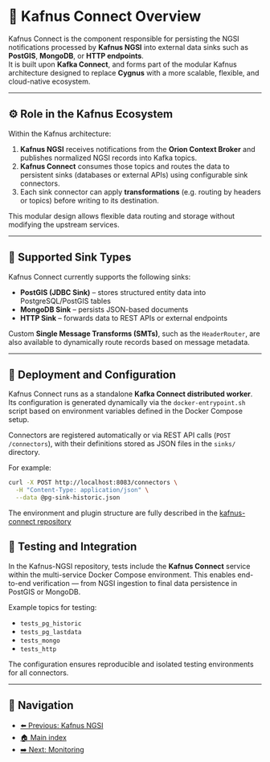 # 🔄 Kafnus Connect Overview

Kafnus Connect is the component responsible for persisting the NGSI notifications processed by **Kafnus NGSI** into external data sinks such as **PostGIS**, **MongoDB**, or **HTTP endpoints**.  
It is built upon **Kafka Connect**, and forms part of the modular Kafnus architecture designed to replace **Cygnus** with a more scalable, flexible, and cloud-native ecosystem.

---

## ⚙️ Role in the Kafnus Ecosystem

Within the Kafnus architecture:

1. **Kafnus NGSI** receives notifications from the **Orion Context Broker** and publishes normalized NGSI records into Kafka topics.  
2. **Kafnus Connect** consumes those topics and routes the data to persistent sinks (databases or external APIs) using configurable sink connectors.
3. Each sink connector can apply **transformations** (e.g. routing by headers or topics) before writing to its destination.

This modular design allows flexible data routing and storage without modifying the upstream services.

---

## 🧩 Supported Sink Types

Kafnus Connect currently supports the following sinks:

- **PostGIS (JDBC Sink)** – stores structured entity data into PostgreSQL/PostGIS tables  
- **MongoDB Sink** – persists JSON-based documents  
- **HTTP Sink** – forwards data to REST APIs or external endpoints  

Custom **Single Message Transforms (SMTs)**, such as the `HeaderRouter`, are also available to dynamically route records based on message metadata.

---

## 🧱 Deployment and Configuration

Kafnus Connect runs as a standalone **Kafka Connect distributed worker**.  
Its configuration is generated dynamically via the `docker-entrypoint.sh` script based on environment variables defined in the Docker Compose setup.

Connectors are registered automatically or via REST API calls (`POST /connectors`), with their definitions stored as JSON files in the `sinks/` directory.

For example:

```bash
curl -X POST http://localhost:8083/connectors \
  -H "Content-Type: application/json" \
  --data @pg-sink-historic.json
```

The environment and plugin structure are fully described in the [kafnus-connect repository](https://github.com/telefonica/kafnus-connect)

## 🧪 Testing and Integration

In the Kafnus-NGSI repository, tests include the **Kafnus Connect** service within the multi-service Docker Compose environment.
This enables end-to-end verification — from NGSI ingestion to final data persistence in PostGIS or MongoDB.

Example topics for testing:
- `tests_pg_historic`
- `tests_pg_lastdata`
- `tests_mongo`
- `tests_http`

The configuration ensures reproducible and isolated testing environments for all connectors.

---

## 🧭 Navigation

- [⬅️ Previous: Kafnus NGSI](/doc/05_kafnus_ngsi.md)
- [🏠 Main index](../README.md#documentation)
- [➡️ Next: Monitoring](/doc/07_monitoring.md)